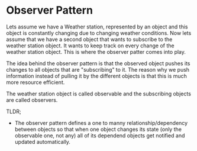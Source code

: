 # Observer Pattern

Lets assume we have a Weather station, represented by an object and this object is constantly changing due to changing weather conditions. 
Now lets assume that we have a second object that wants to subscribe to the weather station object. It wants to keep track on every change of the
weather station object. This is where the observer patter comes into play. 

The idea behind the observer pattern is that the observed object pushes its changes to all objects that are "subscribing" to it. 
The reason why we push information instead of pulling it by the different objects is that this is much more resource efficient. 

The weather station object is called observable and the subscribing objects are called observers.  

TLDR;
-   The observer pattern defines a one to manny relationship/dependency between objects so that when one object changes its state (only the observable one, not any) all of its dependend objects get notified and updated automatically. 